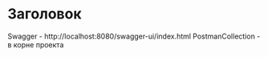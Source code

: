 
# Заголовок

Swagger - http://localhost:8080/swagger-ui/index.html
PostmanCollection - в корне проекта
